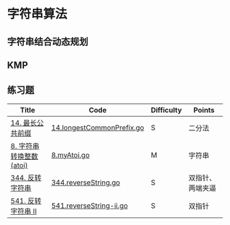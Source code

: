 # 字符串算法

## 字符串结合动态规划

## KMP

## 练习题

| Title | Code | <span id="Top">Difficulty</span> | Points |
| ----- | ---- | -------------------------------- |--------|
|[14. 最长公共前缀](https://leetcode-cn.com/problems/longest-common-prefix/)|[14.longestCommonPrefix.go](14.longestCommonPrefix.go)|S|二分法|
|[8. 字符串转换整数 (atoi)](https://leetcode-cn.com/problems/string-to-integer-atoi/)|[8.myAtoi.go](8.myAtoi.go)|M|字符串|
|[344. 反转字符串](https://leetcode-cn.com/problems/reverse-string/)|[344.reverseString.go](344.reverseString.go)|S|双指针、两端夹逼|
|[541. 反转字符串 II](https://leetcode-cn.com/problems/reverse-string-ii/)|[541.reverseString-ii.go](541.reverseString-ii.go)|S|双指针|
